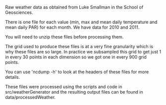 Raw weather data as obtained from Luke Smallman in the School of Geosciences.

There is one file for each value (min, max and mean daily temperature and 
mean daily PAR) for each month.  We have data for 2010 and 2011.

You will need to unzip these files before processing them.

The grid used to produce these files is at a very fine granularity which
is why these files are so large.  In practice we subsampled this grid
to get just 1 in every 30 points in each dimension so we got one in every
900 grid points.

You can use 'ncdump -h' to look at the headers of these files for more
details.

These files were processed using the scripts and code in src/weatherGenerator
and the resulting output files can be found in data/processedWeather.


